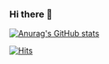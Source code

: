 ### Hi there 👋

<!-- GitHub Readme Stats -->
[![Anurag's GitHub stats](https://github-readme-stats.vercel.app/api?username=janghyeokCho-hub&show_icons=true&theme=dracula)](https://github.com/anuraghazra/github-readme-stats)

<!-- 조회수 -->
[![Hits](https://hits.seeyoufarm.com/api/count/incr/badge.svg?url=https%3A%2F%2Fgithub.com%2FjanghyeokCho-hub&count_bg=%23FF4747&title_bg=%23555555&icon=github.svg&icon_color=%23E7E7E7&title=Hits&edge_flat=false)](https://hits.seeyoufarm.com)

<!--
**janghyeokCho-hub/janghyeokCho-hub** is a ✨ _special_ ✨ repository because its `README.md` (this file) appears on your GitHub profile.

Here are some ideas to get you started:

- 🔭 I’m currently working on ...
- 🌱 I’m currently learning ...
- 👯 I’m looking to collaborate on ...
- 🤔 I’m looking for help with ...
- 💬 Ask me about ...
- 📫 How to reach me: ...
- 😄 Pronouns: ...
- ⚡ Fun fact: ...
-->
